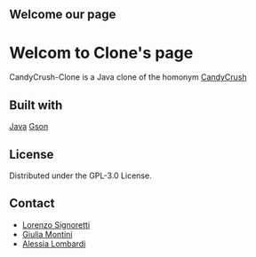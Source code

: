 ## Welcome our page

# Welcom to Clone's page
CandyCrush-Clone is a Java clone of the homonym [CandyCrush](https://it.wikipedia.org/wiki/Candy_Crush_Saga)

## Built with
[Java](https://www.oracle.com/it/java/)
[Gson](https://github.com/google/gson)

## License
Distributed under the GPL-3.0 License.

## Contact
* [Lorenzo Signoretti](https://github.com/Signo23)
* [Giulia Montini](https://github.com/giuliamontini)
* [Alessia Lombardi](https://github.com/AlessiaLom)
